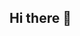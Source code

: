 ## Hi there 👋

<!--
**Munendrakushwaha/Munendrakushwaha** is a ✨ _special_ ✨ repository because its `README.md` (this file) appears on your GitHub profile.

Here are some ideas to get you started:
## Hi there, I'm [Your Name] 👋

I’m a software developer passionate about open-source, web development, and solving real-world problems with code. I specialize in [technologies] and am always eager to learn and collaborate.


- 🔭 I’m currently working on ...
- 🌱 I’m currently learning ...
- 👯 I’m looking to collaborate on ...
- 🤔 I’m looking for help with ...
- 💬 Ask me about ...
- 📫 How to reach me: ...
- 😄 Pronouns: ...
- ⚡ Fun fact: ...
-->
